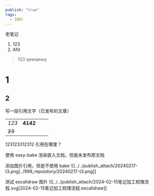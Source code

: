 ```yaml
---
publish: "true"
tags:
  - 1BRC
---
```


老笔记

1. 123
2. Afd
> 123
qewqewq
# 1
## 2

写一段引用文字（已发布的文章）

|  |  |  |  |
| ---- | ---: | ---- | ---- |
| *123* | **4142** |  |  |
| ~~23~~ |  |  |  |

123123312312 引用在哪里？



使用 easy-bake 渲染嵌入文档，但是未发布原文档

添加图片引用，但是不使用 bake
![[../../publish_attach/20240217-t3.png|../999_repository/20240217-t3.png]]

测试 excalidraw 图片
![[../../publish_attach/2024-02-15笔记加工梳理流程.svg|2024-02-15笔记加工梳理流程.excalidraw]]